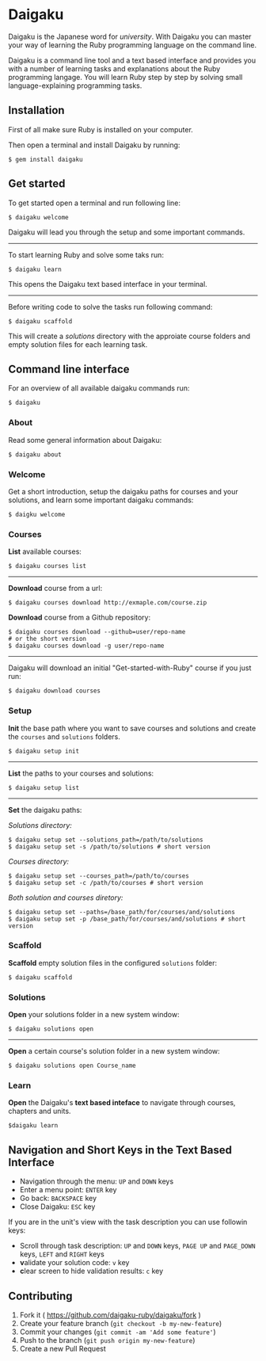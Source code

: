 # Daigaku

Daigaku is the Japanese word for *university*.
With Daigaku you can master your way of learning the Ruby programming language on the command line.

Daigaku is a command line tool and a text based interface and provides you with a number of learning tasks and explanations about the Ruby programming
langage. You will learn Ruby step by step by solving small language-explaining programming tasks.

## Installation

First of all make sure Ruby is installed on your computer.

Then open a terminal and install Daigaku by running:

    $ gem install daigaku

## Get started

To get started open a terminal and run following line:

    $ daigaku welcome

Daigaku will lead you through the setup and some important commands.

---

To start learning Ruby and solve some taks run:

    $ daigaku learn

This opens the Daigaku text based interface in your terminal.

---

Before writing code to solve the tasks run following command:

    $ daigaku scaffold

This will create a *solutions* directory with the approiate course folders and empty solution files for each learning task.

## Command line interface

For an overview of all available daigaku commands run:

    $ daigaku

### About
Read some general information about Daigaku:

```
$ daigaku about
```

### Welcome
Get a short introduction, setup the daigaku paths for courses and your solutions, and learn some important daigaku commands:

```
$ daigku welcome
```

### Courses
**List** available courses:

```
$ daigaku courses list
```

---

**Download** course from a url:

```
$ daigaku courses download http://exmaple.com/course.zip
```

**Download** course from a Github repository:

```
$ daigaku courses download --github=user/repo-name
# or the short version
$ daigaku courses download -g user/repo-name
```

---

Daigaku will download an initial "Get-started-with-Ruby" course if you just run:

```
$ daigaku download courses
```

### Setup
**Init** the base path where you want to save courses and solutions and create the `courses` and `solutions` folders.

```
$ daigaku setup init
```

---

**List** the paths to your courses and solutions:

```
$ daigaku setup list
```

---

**Set** the daigaku paths:

*Solutions directory:*

```
$ daigaku setup set --solutions_path=/path/to/solutions
$ daigaku setup set -s /path/to/solutions # short version
```

*Courses directory:*

```
$ daigaku setup set --courses_path=/path/to/courses
$ daigaku setup set -c /path/to/courses # short version
```

*Both solution and courses diretory:*

```
$ daigaku setup set --paths=/base_path/for/courses/and/solutions
$ daigaku setup set -p /base_path/for/courses/and/solutions # short version
```

### Scaffold
**Scaffold** empty solution files in the configured `solutions` folder:

```
$ daigaku scaffold
```

### Solutions
**Open** your solutions folder in a new system window:

```
$ daigaku solutions open
```

---

**Open** a certain course's solution folder in a new system window:

```
$ daigaku solutions open Course_name
```

### Learn
**Open** the Daigaku's **text based inteface** to navigate through courses, chapters and units.

```
$daigaku learn
```

## Navigation and Short Keys in the Text Based Interface

* Navigation through the menu: `UP` and `DOWN` keys
* Enter a menu point: `ENTER` key
* Go back: `BACKSPACE` key
* Close Daigaku: `ESC` key

If you are in the unit's view with the task description you can use followin keys:

* Scroll through task description: `UP` and `DOWN` keys, `PAGE UP` and `PAGE_DOWN` keys, `LEFT` and `RIGHT` keys
* **v**alidate your solution code: `v` key
* **c**lear screen to hide validation results: `c` key

## Contributing

1. Fork it ( https://github.com/daigaku-ruby/daigaku/fork )
2. Create your feature branch (`git checkout -b my-new-feature`)
3. Commit your changes (`git commit -am 'Add some feature'`)
4. Push to the branch (`git push origin my-new-feature`)
5. Create a new Pull Request

